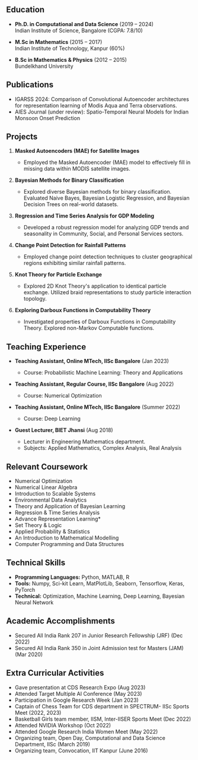 ## Education

- **Ph.D. in Computational and Data Science** (2019 – 2024)  
  Indian Institute of Science, Bangalore (CGPA: 7.8/10)

- **M.Sc in Mathematics** (2015 – 2017)  
  Indian Institute of Technology, Kanpur (60%)

- **B.Sc in Mathematics & Physics** (2012 – 2015)  
  Bundelkhand University

## Publications

- IGARSS 2024: Comparison of Convolutional Autoencoder architectures for representation learning of Modis Aqua and Terra observations.
- AIES Journal (under review): Spatio-Temporal Neural Models for Indian Monsoon Onset Prediction

## Projects

1. **Masked Autoencoders (MAE) for Satellite Images**
   - Employed the Masked Autoencoder (MAE) model to effectively fill in missing data within MODIS satellite images.

2. **Bayesian Methods for Binary Classification**
   - Explored diverse Bayesian methods for binary classification. Evaluated Naive Bayes, Bayesian Logistic Regression, and Bayesian Decision Trees on real-world datasets.

3. **Regression and Time Series Analysis for GDP Modeling**
   - Developed a robust regression model for analyzing GDP trends and seasonality in Community, Social, and Personal Services sectors.

4. **Change Point Detection for Rainfall Patterns**
   - Employed change point detection techniques to cluster geographical regions exhibiting similar rainfall patterns.

5. **Knot Theory for Particle Exchange**
   - Explored 2D Knot Theory's application to identical particle exchange. Utilized braid representations to study particle interaction topology.

6. **Exploring Darboux Functions in Computability Theory**
   - Investigated properties of Darboux Functions in Computability Theory. Explored non-Markov Computable functions.

## Teaching Experience

- **Teaching Assistant, Online MTech, IISc Bangalore** (Jan 2023)
  - Course: Probabilistic Machine Learning: Theory and Applications

- **Teaching Assistant, Regular Course, IISc Bangalore** (Aug 2022)
  - Course: Numerical Optimization

- **Teaching Assistant, Online MTech, IISc Bangalore** (Summer 2022)
  - Course: Deep Learning

- **Guest Lecturer, BIET Jhansi** (Aug 2018)
  - Lecturer in Engineering Mathematics department.
  - Subjects: Applied Mathematics, Complex Analysis, Real Analysis

## Relevant Coursework

- Numerical Optimization
- Numerical Linear Algebra
- Introduction to Scalable Systems
- Environmental Data Analytics
- Theory and Application of Bayesian Learning
- Regression & Time Series Analysis
- Advance Representation Learning*
- Set Theory & Logic
- Applied Probability & Statistics
- An Introduction to Mathematical Modelling
- Computer Programming and Data Structures

## Technical Skills

- **Programming Languages:** Python, MATLAB, R
- **Tools:** Numpy, Sci-kit Learn, MatPlotLib, Seaborn, Tensorflow, Keras, PyTorch
- **Technical:** Optimization, Machine Learning, Deep Learning, Bayesian Neural Network

## Academic Accomplishments

- Secured All India Rank 207 in Junior Research Fellowship (JRF) (Dec 2022)
- Secured All India Rank 350 in Joint Admission test for Masters (JAM) (Mar 2020)

## Extra Curricular Activities

- Gave presentation at CDS Research Expo (Aug 2023)
- Attended Target Multiple AI Conference (May 2023)
- Participation in Google Research Week (Jan 2023)
- Captain of Chess Team for CDS department in SPECTRUM- IISc Sports Meet (2022, 2023)
- Basketball Girls team member, IISM, Inter-IISER Sports Meet (Dec 2022)
- Attended NVIDIA Workshop (Oct 2022)
- Attended Google Research India Women Meet (May 2022)
- Organizing team, Open Day, Computational and Data Science Department, IISc (March 2019)
- Organizing team, Convocation, IIT Kanpur (June 2016)
